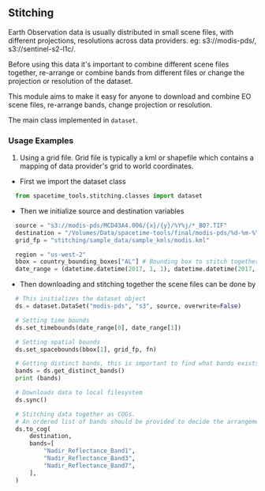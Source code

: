 ## Stitching

Earth Observation data is usually distributed in small scene files, with different projections, resolutions across data providers. eg: s3://modis-pds/, s3://sentinel-s2-l1c/.

Before using this data it's important to combine different scene files together, re-arrange or combine bands from different files or change the projection or resolution of the dataset.

This module aims to make it easy for anyone to download and combine EO scene files, re-arrange bands, change projection or resolution.

The main class implemented in `dataset`.

### Usage Examples
1. Using a grid file. Grid file is typically a kml or shapefile which contains a mapping of data provider's grid to world coordinates.

* First we import the dataset class
```python
  from spacetime_tools.stitching.classes import dataset
```

* Then we initialize source and destination variables
```python
  source = "s3://modis-pds/MCD43A4.006/{x}/{y}/%Y%j/*_B0?.TIF"
  destination = "/Volumes/Data/spacetime-tools/final/modis-pds/%d-%m-%Y-b07.TIF"
  grid_fp = "stitching/sample_data/sample_kmls/modis.kml"

  region = "us-west-2"
  bbox = country_bounding_boxes["AL"] # Bounding box to stitch together
  date_range = (datetime.datetime(2017, 1, 1), datetime.datetime(2017, 1, 10)) # Date range (start, end) for time dimension
```

* Then downloading and stitching together the scene files can be done by
```python
  # This initializes the dataset object
  ds = dataset.DataSet("modis-pds", "s3", source, overwrite=False)

  # Setting time bounds
  ds.set_timebounds(date_range[0], date_range[1])

  # Setting spatial bounds
  ds.set_spacebounds(bbox[1], grid_fp, fn)

  # Getting distinct bands, this is important to find what bands exists in the dataset. Uses GDAL internally
  bands = ds.get_distinct_bands()
  print (bands)

  # Downloads data to local filesystem
  ds.sync()

  # Stitching data together as COGs.
  # An ordered list of bands should be provided to decide the arrangement of bands in output file(s).
  ds.to_cog(
      destination,
      bands=[
          "Nadir_Reflectance_Band1",
          "Nadir_Reflectance_Band3",
          "Nadir_Reflectance_Band7",
      ],
  )
```
